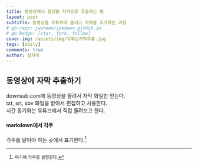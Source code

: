 ```yaml
---
title: 동영상에서 음성을 자막으로 추출하는 법
layout: post
subtitle: 동영상을 유튜브에 올리고 자막을 추가하는 과정
# gh-repo: jwsheen/jwsheen.github.io
# gh-badge: [star, fork, follow]
cover-img: /assets/img/유튜브자막추출.jpg
tags: [daily]
comments: true
author: 잠자리
---
```


## 동영상에 자막 추출하기
downsub.com에 동영상을 올려서 자막 화일만 얻는다.  
txt, srt, sbv 화일을 받아서 편집하고 사용한다.   
시간 동기화는 유튜브에서 직접 돌려보고 한다.  


#### markdown에서 각주
각주를 달아야 하는 곳에서 표기한다.[^1]

[^1]: <small>여기에 각주를 설명한다.</small>
